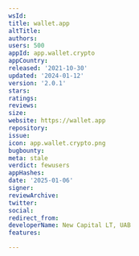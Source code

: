```yaml
---
wsId: 
title: wallet.app
altTitle: 
authors: 
users: 500
appId: app.wallet.crypto
appCountry: 
released: '2021-10-30'
updated: '2024-01-12'
version: '2.0.1'
stars: 
ratings: 
reviews: 
size: 
website: https://wallet.app
repository: 
issue: 
icon: app.wallet.crypto.png
bugbounty: 
meta: stale
verdict: fewusers
appHashes: 
date: '2025-01-06'
signer: 
reviewArchive: 
twitter: 
social: 
redirect_from: 
developerName: New Capital LT, UAB
features: 

---
```


